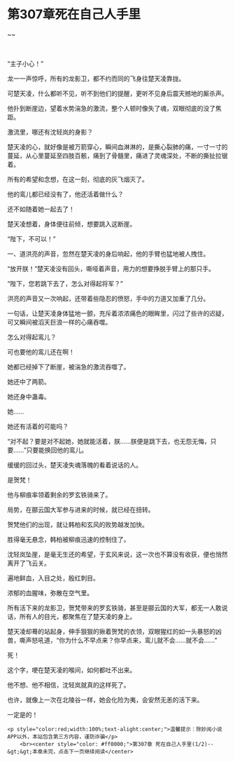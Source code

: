 # 第307章死在自己人手里
~~
    	    <p name="pagetop" href="javascript:void(0);" onclick="return false" style="line-height: 35px;padding: 10px;color: #333;"> </p><p>“主子小心！”</p><p>龙一一声惊呼，所有的龙影卫，都不约而同的飞身往楚天凌靠拢。</p><p>可楚天凌，什么都听不见，听不到他们的提醒，更听不见身后震天撼地的厮杀声。</p><p>他扑到断崖边，望着水势湍急的激流，整个人顿时像失了魂，双眼彻底的没了焦距。</p><p>激流里，哪还有沈轻岚的身影？</p><p>楚天凌的心，就好像是被万箭穿心，瞬间血淋淋的，是撕心裂肺的痛，一寸一寸的蔓延，从心里蔓延至四肢百骸，痛到了骨髓里，痛进了灵魂深处，不断的撕扯拉锯着。</p><p>所有的希望和念想，在这一刻，彻底的灰飞烟灭了。</p><p>他的鸾儿都已经没有了，他还活着做什么？</p><p>还不如随着她一起去了！</p><p>楚天凌想着，身体便往前倾，想要跳入这断崖。</p><p>“陛下，不可以！”</p><p>一、道洪亮的声音，忽然在楚天凌的身后响起，他的手臂也猛地被人拽住。</p><p>“放开朕！”楚天凌没有回头，嘶哑着声音，用力的想要挣脱手臂上的那只手。</p><p>“陛下，您若跳下去了，怎么对得起将军？”</p><p>洪亮的声音又一次响起，还带着些隐忍的愤怒，手中的力道又加重了几分。</p><p>一句话，让楚天凌身体猛地一颤，充斥着浓浓痛色的眼眸里，闪过了些许的迟疑，可又瞬间被滔天巨浪一样的心痛吞噬。</p><p>怎么对得起鸾儿？</p><p>可也要他的鸾儿还在啊！</p><p>她都已经掉下了断崖，被湍急的激流吞噬了。</p><p>她还中了两箭。</p><p>她还身中蛊毒。</p><p>她……</p><p>她还有活着的可能吗？</p><p>“对不起？要是对不起她，她就能活着，朕……朕便是跳下去，也无怨无悔，只要……”只要能换回他的鸾儿。</p><p>缓缓的回过头，楚天凌失魂落魄的看着说话的人。</p><p>是贺梵！</p><p>他与柳痕率领着剩余的罗玄铁骑来了。</p><p>局势，在郦云国大军参与进来的时候，就已经在扭转。</p><p>贺梵他们的出现，就让韩柏和玄风的败势越发加快。</p><p>胜得毫无悬念，韩柏被柳痕迅速的控制住了。</p><p>沈轻岚坠崖，是毫无生还的希望，于玄风来说，这一次也不算没有收获，便也悄然离开了飞云关。</p><p>遍地鲜血，入目之处，殷红刺目。</p><p>浓郁的血腥味，弥散在空气里。</p><p>所有活下来的龙影卫，贺梵带来的罗玄铁骑，甚至是郦云国的大军，都无一人敢说话，所有人的目光，都聚焦在了楚天凌的身上。</p><p>楚天凌却蓦的站起身，伸手狠狠的揪着贺梵的衣领，双眼猩红的如一头暴怒的凶兽，嘶声怒吼道，“你为什么不早点来？你早点来，鸾儿就不会……就不会……”</p><p>死！</p><p>这个字，哽在楚天凌的喉间，如何都吐不出来。</p><p>他不想、他不相信，沈轻岚就真的这样死了。</p><p>也许，就像上一次在北陵谷一样，她会化险为夷，会安然无恙的活下来。</p><p>一定是的！</p>
    	
   	<p style="color:red;width:100%;text-alight:center;">温馨提示：除妙阅小说APP以外，本站包含第三方内容，谨防诈骗</p>
    	<br><center style="color: #ff0000;">第307章 死在自己人手里(1/2)--&gt;&gt;本章未完，点击下一页继续阅读</center>
    	